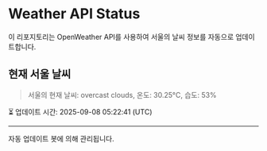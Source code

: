 
# Weather API Status

이 리포지토리는 OpenWeather API를 사용하여 서울의 날씨 정보를 자동으로 업데이트합니다.

## 현재 서울 날씨
> 서울의 현재 날씨: overcast clouds, 온도: 30.25°C, 습도: 53%

⏳ 업데이트 시간: 2025-09-08 05:22:41 (UTC)

---
자동 업데이트 봇에 의해 관리됩니다.
